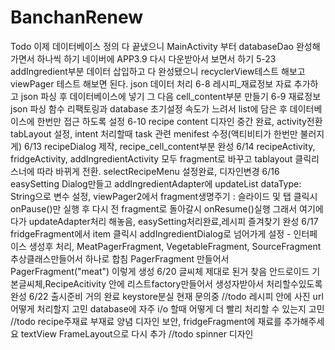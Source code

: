 # BanchanRenew
Todo 이제 데이터베이스 정의 다 끝냈으니 MainActivity 부터 databaseDao 완성해가면서 하나씩 하기 네이버에 APP3.9 다시 다운받아서 보면서 하기 
5-23 addIngredient부분 데이터 삽입하고 다 완성됐으니 recyclerView테스트 해보고 viewPager 테스트 해보면 된다.
json 데이터 처리
6-8 레시피_재료정보 자료 추가하고 json 파싱 후 데이터베이스에 넣기 그 다음 cell_content부분 만들기
6-9 재료정보 json 파싱 함수 리팩토링과 database 초기설정 속도가 느려서 list에 담은 후 데이터베이스에 한번만 접근 하도록 설정
6-10 recipe content 디자인 중간 완료, activity전환 tabLayout 설정, intent 처리할때 task 관련 menifest 수정(액티비티가 한번만 불러지게)
6/13 recipeDialog 제작, recipe_cell_content부분 완성
6/14 recipeActivity, fridgeActivity, addIngredientActivity 모두 fragment로 바꾸고 tablayout 클릭리스너에 따라 바뀌게 전환. selectRecipeMenu 설정완료, 디자인변경
6/16 easySetting Dialog만들고 addIngredientAdapter에 updateList dataType: String으로 변수 설정, viewPager2에서 fragment생명주기 : 슬라이드 및 탭 클릭시 onPause()만 실행 후 다시 전 fragment로 돌아갈시 onResume()실행 그래서 여기에다가 updateAdapter처리 해놓음, easySetting처리완료,레시피 즐겨찾기 완성
6/17 fridgeFragment에서 item 클릭시 addIngredientDialog로 넘어가게 설정 - 인터페이스 생성후 처리, MeatPagerFragment, VegetableFragment, SourceFragment 추상클래스만들어서 하나로 합침 PagerFragment 만들어서 PagerFragment("meat") 이렇게 생성
6/20 글씨체 제대로 된거 찾음 안드로이드 기본글씨체,RecipeAcitivity 안에 리스트factory만들어서 생성자받아서 처리할수있도록 완성
6/22 출시준비 거의 완료 keystore분실 현재 문의중
//todo 레시피 안에 사진 url 어떻게 처리할지 고민 database에 자주 i/o 할때 어떻게 더 빨리 처리할 수 있는지 고민
//todo recipe주재료 부재료 양념 디자인 보안, fridgeFragment에 재료를 추가해주세요 textView FrameLayout으로 다시 추가
//todo spinner 디자인


